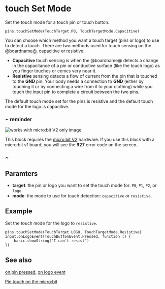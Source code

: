 # touch Set Mode

Set the touch mode for a touch pin or touch button.

```sig
pins.touchSetMode(TouchTarget.P0, TouchTargetMode.Capacitive)
```

You can choose which method you want a touch target (pins or logo) to use to detect a touch.
There are two methods used for touch sensing on the @boardname@, capacitive or resistive:

* **Capacitive** touch sensing is when the @boardname@ detects a change in the capacitance of a pin or conductive surface (like the touch logo) as you finger touches or comes very near it. 
* **Resistive** sensing detects a flow of current from the pin that is touched to the **GND** pin. Your body needs a connection to **GND** (either by touching it or by connecting a wire from it to your clothing) while you touch the input pin to complete a circuit between the two pins. 

The default touch mode set for the pins is resistive and the default touch mode for the logo is capacitive.

### ~ reminder

![works with micro:bit V2 only image](/static/v2/v2-only.png)

This block requires the [micro:bit V2](/device/v2) hardware. If you use this block with a micro:bit v1 board, you will see the **927** error code on the screen.

### ~

## Paramters

* **target**: the pin or logo you want to set the touch mode for: ``P0``, ``P1``, ``P2``, or ``logo``.
* **mode**: the mode to use for touch detection: ``capacitive`` or ``resistive``.

## Example

Set the touch mode for the logo to ``resistive``.

```blocks
pins.touchSetMode(TouchTarget.LOGO, TouchTargetMode.Resistive)
input.onLogoEvent(TouchButtonEvent.Pressed, function () {
    basic.showString("I can't resist")
})
```

## See also

[on pin pressed](/reference/input/on-pin-pressed),
[on logo event](/reference/input/on-logo-event)

[Pin touch on the micro:bit](https://support.microbit.org/support/solutions/articles/19000116318-pin-touch-on-the-micro-bit)